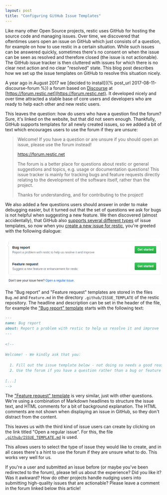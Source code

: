 ```yaml
---
layout: post
title: "Configuring GitHub Issue Templates"
---
```


Like many other Open Source projects, restic uses GitHub for hosting the source
code and managing issues. Over time, we discovered that oftentimes users open
an issue on GitHub which just consists of a question, for example on how to use
restic in a certain situation. While such issues can be answered quickly,
sometimes there's no consent on when the issue can be seen as resolved and
therefore closed (the issue is not actionable). The GitHub issue tracker is
then cluttered with issues for which there is no clear next action and no
clear "resolved" state. This blog post describes how we set up the issue
templates on GitHub to resolve this situation nicely.

A year ago in August 2017 we [decided to install]({% post_url 2017-08-11-discourse-forum %})
a forum based on [Discourse](https://discourse.org) at
[https://forum.restic.net](https://forum.restic.net). It developed nicely and
over time attracted a stable base of core users and developers who are ready to
help each other and new restic users.

This leaves the question: how do users who have a question find the forum?
Sure, it's linked on the website, but that did not seem enough. Thankfully,
GitHub supports templates for all newly created issues, so we added a bit of
text which encourages users to use the forum if they are unsure:

> Welcome! If you have a question or are unsure if you should open an issue,
> please use the forum instead!
>
>    https://forum.restic.net
>
> The forum is a better place for questions about restic or general suggestions
> and topics, e.g. usage or documentation questions! This issue tracker is mainly
> for tracking bugs and feature requests directly relating to the development of
> the software itself, rather than the project.
>
> Thanks for understanding, and for contributing to the project!

We also added a few questions users should answer in order to make debugging
easier, but it turned out that the set of questions we ask for bugs is not
helpful when suggesting a new feature. We then discovered (almost
accidentally), that GitHub also [supports several different types](https://help.github.com/articles/about-issue-and-pull-request-templates/)
of issue templates, so now when you [create a new issue for restic](https://github.com/restic/restic/issues/new/choose),
you're greeted with the following dialogue:

![Opening a new Issue on GitHub](/assets/github-new-issue.png)

The "Bug report" and "Feature request" templates are stored in the files
`Bug.md` and `Feature.md` in the directory `.github/ISSUE_TEMPLATE` of the
restic repository. The headline and description can be set in the header
of the file, for example the ["Bug report" template](https://github.com/restic/restic/blob/master/.github/ISSUE_TEMPLATE/Bug.md) starts with the following
text:

```markdown
---
name: Bug report
about: Report a problem with restic to help us resolve it and improve
---

<!--

Welcome! - We kindly ask that you:

  1. Fill out the issue template below - not doing so needs a good reason.
  2. Use the forum if you have a question rather than a bug or feature request.

[...]
-->
```

The ["Feature request" template](https://github.com/restic/restic/blob/master/.github/ISSUE_TEMPLATE/Feature.md)
is very similar, just with other questions. We're using a combination of
Markdown headlines to structure the issue text, and HTML comments for a bit of
background explanation. The HTML comments are not shown when displaying an
issue in GitHub, so they don't distract from the content.

This leaves us with the third kind of issue users can create by clicking on the
link titled "Open a regular issue". For this, the file
[`.github/ISSUE_TEMPLATE.md`](https://github.com/restic/restic/blob/master/.github/ISSUE_TEMPLATE.md) is used.

This allows users to select the type of issue they would like to create, and in
all cases there's a hint to use the forum if they are unsure what to do. This
works very well for us.

If you're a user and submitted an issue before (or maybe you've been redirected
to the forum), please tell us about the experience? Did you like it? Was it
awkward? How do other projects handle nudging users into submitting
high-quality issues that are actionable? Please leave a comment in the forum
linked below this article!
